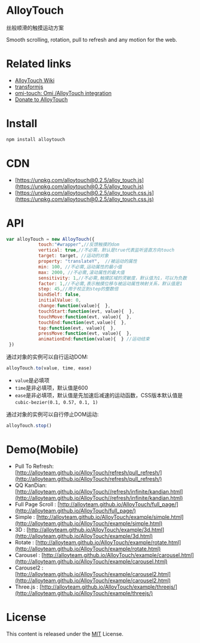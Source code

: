 ﻿# AlloyTouch

丝般顺滑的触摸运动方案

Smooth scrolling, rotation, pull to refresh and any motion for the web.

# Related links

* [AlloyTouch Wiki](https://github.com/AlloyTeam/AlloyTouch/wiki)
* [transformjs](http://alloyteam.github.io/AlloyTouch/transformjs/)
* [omi-touch: Omi /AlloyTouch integration](https://github.com/AlloyTeam/omi/tree/master/plugins/omi-touch)
* [Donate to AlloyTouch](http://alloyteam.github.io/donate.html)

# Install
```js
npm install alloytouch
```

# CDN

* [https://unpkg.com/alloytouch@0.2.5/alloy_touch.js](https://unpkg.com/alloytouch@0.2.5/alloy_touch.js)
* [https://unpkg.com/alloytouch@0.2.5/alloy_touch.css.js](https://unpkg.com/alloytouch@0.2.5/alloy_touch.css.js)

# API
```js
var alloyTouch = new AlloyTouch({
            touch:"#wrapper",//反馈触摸的dom
            vertical: true,//不必需，默认是true代表监听竖直方向touch
            target: target, //运动的对象
            property: "translateY",  //被运动的属性
            min: 100, //不必需,运动属性的最小值
            max: 2000, //不必需,滚动属性的最大值
            sensitivity: 1,//不必需,触摸区域的灵敏度，默认值为1，可以为负数
            factor: 1,//不必需,表示触摸位移与被运动属性映射关系，默认值是1
            step: 45,//用于校正到step的整数倍
            bindSelf: false,
            initialValue: 0,
            change:function(value){  }, 
            touchStart:function(evt, value){  },
            touchMove:function(evt, value){  },
            touchEnd:function(evt,value){  },
            tap:function(evt, value){  },
            pressMove:function(evt, value){  },
            animationEnd:function(value){  } //运动结束
 })
```

通过对象的实例可以自行运动DOM:

``` js
alloyTouch.to(value, time, ease)
```

* `value`是必填项
* `time`是非必填项，默认值是600
* `ease`是非必填项，默认值是先加速后减速的运动函数，CSS版本默认值是`cubic-bezier(0.1, 0.57, 0.1, 1)`


通过对象的实例可以自行停止DOM运动:

``` js
alloyTouch.stop()
```

# Demo(Mobile)

- Pull To Refresh: [http://alloyteam.github.io/AlloyTouch/refresh/pull_refresh/](http://alloyteam.github.io/AlloyTouch/refresh/pull_refresh/)
- QQ KanDian: [http://alloyteam.github.io/AlloyTouch//refresh/infinite/kandian.html](http://alloyteam.github.io/AlloyTouch//refresh/infinite/kandian.html)
- Full Page Scroll : [http://alloyteam.github.io/AlloyTouch/full_page/](http://alloyteam.github.io/AlloyTouch/full_page/)
- Simple : [http://alloyteam.github.io/AlloyTouch/example/simple.html](http://alloyteam.github.io/AlloyTouch/example/simple.html)
- 3D : [http://alloyteam.github.io/AlloyTouch/example/3d.html](http://alloyteam.github.io/AlloyTouch/example/3d.html)
- Rotate : [http://alloyteam.github.io/AlloyTouch/example/rotate.html](http://alloyteam.github.io/AlloyTouch/example/rotate.html)
- Carousel : [http://alloyteam.github.io/AlloyTouch/example/carousel.html](http://alloyteam.github.io/AlloyTouch/example/carousel.html)
- Carousel2 : [http://alloyteam.github.io/AlloyTouch/example/carousel2.html](http://alloyteam.github.io/AlloyTouch/example/carousel2.html)
- Three.js : [http://alloyteam.github.io/AlloyTouch/example/threejs/](http://alloyteam.github.io/AlloyTouch/example/threejs/)

# License
This content is released under the [MIT](http://opensource.org/licenses/MIT) License.

